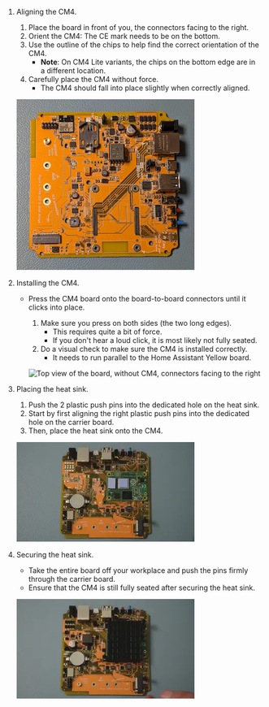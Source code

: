 <!---Steps on reseating the Raspberry Pi Compute Module 4. The steps are almost the same as the ones fo rinstalling the CM4, except the heat pads don't need to be placed, as they are already there from the previous installation. -->

1. Aligning the CM4.

    1. Place the board in front of you, the connectors facing to the right.
    1. Orient the CM4: The CE mark needs to be on the bottom.
    1. Use the outline of the chips to help find the correct orientation of the CM4.
        - **Note**: On CM4 Lite variants, the chips on the bottom edge are in a different location.
    1. Carefully place the CM4 without force.
       - The CM4 should fall into place slightly when correctly aligned.

    ![Top view of the board, without CM4, connectors facing to the right](/static/img/yellow/step-6-poe-align-cm4.jpeg)

1. Installing the CM4.

    - Press the CM4 board onto the board-to-board connectors until it clicks into place.

      1. Make sure you press on both sides (the two long edges).
          - This requires quite a bit of force.
          - If you don't hear a loud click, it is most likely not fully seated.
      1. Do a visual check to make sure the CM4 is installed correctly.
          - It needs to run parallel to the Home Assistant Yellow board.

      ![Top view of the board, without CM4, connectors facing to the right](/static/img/yellow/install-cm4-01.webp)

1. Placing the heat sink.

    1. Push the 2 plastic push pins into the dedicated hole on the heat sink.
    1. Start by first aligning the right plastic push pins into the dedicated hole on the carrier board.
    1. Then, place the heat sink onto the CM4.

    ![Top view of the board, showing how to install the heat sink](/static/img/yellow/step-8-install-heatsink.webp)

1. Securing the heat sink.

    - Take the entire board off your workplace and push the pins firmly through the carrier board.
    - Ensure that the CM4 is still fully seated after securing the heat sink.

    ![Top view of the board, showing how to fasten the heat sink pins](/static/img/yellow/step-9-push-pins-heatsink.webp)
